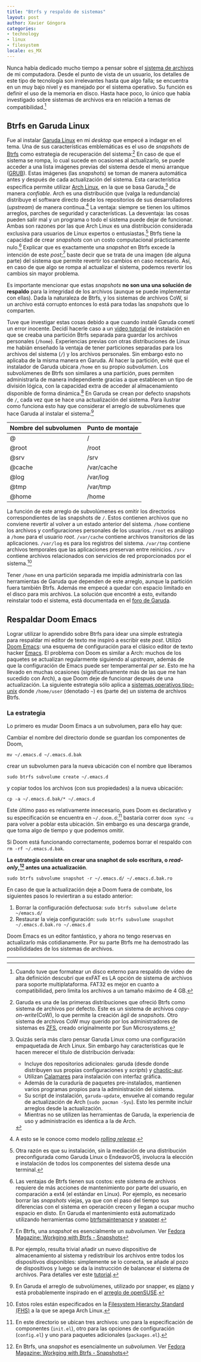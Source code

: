 ```yaml
---
title: "Btrfs y respaldo de sistemas"
layout: post
author: Xavier Góngora
categories:
- technology
- linux
- filesystem
locale: es_MX
---
```

Nunca había dedicado mucho tiempo a pensar sobre el [sistema de archivos](https://www.freecodecamp.org/news/file-systems-architecture-explained/) de mi computadora.
Desde el punto de vista de un usuario, los detalles de este tipo de tecnología son irrelevantes hasta que algo falla;
se encuentra en un muy bajo nivel y es manejado por el sistema operativo. Su función es definir el uso de la memoria en disco.
Hasta hace poco, lo único que había investigado sobre sistemas de archivos era en relación a temas de compatibilidad.[^exfat]

## Btrfs en Garuda Linux

Fue al instalar [Garuda Linux](https://garudalinux.org) en mi _desktop_ que empecé a indagar en el tema. Una de sus características emblemáticas es el uso de _snapshots_ de [Btrfs](https://btrfs.readthedocs.io/en/latest/index.html) como estrategia de recuperación del sistema:[^btrfs] En caso de que el sistema se rompa, lo cual sucede en ocasiones al actualizarlo, se puede acceder a una lista imágenes previas del sistema desde el menú arranque ([GRUB](https://en.wikipedia.org/wiki/GNU_GRUB)). Estas imágenes (las _snapshots_) se toman de manera automática antes y después de cada actualización del sistema.
Esta característica específica permite utilizar [Arch Linux](https://wiki.archlinux.org/title/Arch_Linux), en la que se basa Garuda,[^garuda] de manera _confiable_. Arch es una distribución
que (valga la redundancia) distribuye el software directo desde los repositorios de sus desarrolladores (_upstream_) de manera continua.[^rolling] La ventaja: siempre se tienen los ultimos
arreglos, parches de seguridad y características. La desventaja: las cosas pueden salir mal y un programa o todo el sistema puede dejar de funcionar.
Ambas son razones por las que Arch Linux es una distribución considerada exclusiva para usuarios de Linux expertos o entusiastas.[^arch] Btrfs tiene la capacidad de crear _snapshots_ con un costo computacional prácticamente nulo.[^bemoles] Explicar que es exactamente una _snapshot_ en Btrfs excede la intención de este _post_;[^snap] baste decir que se trata de una imagen (de alguna parte) del sistema que permite revertir los cambios en caso necesario. Así, en caso de que algo se rompa al actualizar el sistema, podemos revertir los cambios sin mayor problema.

[^exfat]: Cuando tuve que formatear un disco externo para respaldo de video de alta definición descubrí que exFAT es LA opción de sistema de archivos para soporte multiplataforma. FAT32 es mejor en cuanto a compatibilidad, pero limita los archivos a un tamaño máximo de 4 GB.

 [^btrfs]: Garuda es una de las primeras distribuciones que ofreció Btrfs como sistema de archivos por defecto. Este es un sistema de archivos _copy-on-write_(CoW), lo que permite la creación ágil de _snapshots_. Otro sistema de archivos CoW muy querido por los administradores de sistemas es [ZFS](https://en.wikipedia.org/wiki/ZFS), creado originalmente por Sun Microsystems.

[^garuda]: Quizás sería más claro pensar Garuda Linux como una configuración empaquetada de Arch Linux. Sin embargo hay características que le hacen merecer el título de distribución derivada:

    * Incluye dos repositorios adicionales: garuda (desde donde distribuyen sus propias configuraciones y _scripts_) y [chaotic-aur](https://aur.chaotic.cx/).
    * Utilizan [Calamares](https://calamares.io/) para instalación con interfaz gráfica.
    * Además de la curaduría de paquetes pre-instalados, mantienen varios programas propios para la administración del sistema.
    * Su script de instalación, `garuda-update`, envuelve al comando regular de actualización de Arch (`sudo pacman -Syu`). Esto les permite incluir arreglos desde la actualización.
    * Mientras no se utilizen las herramientas de Garuda, la experiencia de uso y administración es identica a la de Arch.


[^bemoles]: Las ventajas de Btrfs tienen sus costos: este sistema de archivos requiere de más acciones de mantenimiento por parte del usuario, en comparación a ext4 (el estándar en Linux). Por ejemplo, es necesario borrar las _snapshots_ viejas, ya que con el paso del tiempo sus diferencias con el sistema en operación crecen y llegan a ocupar mucho espacio en disto. En Garuda el mantenimiento está automatizado utilizando herramientas como [btrfsmaintenance](https://github.com/kdave/btrfsmaintenance) y [snapper](http://snapper.io/).

[^arch]: Otra razón es que su instalación, sin la mediación de una distribución preconfigurada como Garuda Linux o EndeavorOS, involucra la elección e instalación de todos los componentes del sistema desde una terminal.

[^rolling]: A esto se le conoce como modelo [_rolling release_](https://itsfoss.com/rolling-release/).

[^snap]: En Btrfs, una _snapshot_ es esencialmente un _subvolumen_. Ver [Fedora Magazine: Workging with Btrfs - Snapshots](https://fedoramagazine.org/working-with-btrfs-snapshots/)

Es importante mencionar que estas _snapshots_ **no son una una solución de respaldo** para la integridad de los archivos (aunque se puede implementar con ellas). Dada la naturaleza de Btrfs, y los sistemas de archivos CoW, si un archivo está corrupto entonces lo está para todas las _snapshots_ que lo comparten.

Tuve que investigar estas cosas debido a que cuando instalé Garuda cometí un error inocente. Decidí hacerle caso a un [video tutorial](https://youtu.be/iBDIj-J3U28?si=NQ3gv1MOjY_fqmPj) de instalación en que se creaba una partición Btrfs separada para guardar los archivos personales (`/home`). Experiencias previas con otras distribuciones de Linux me habián enseñado la ventaja de tener particiones separadas para los archivos del sistema (`/`) y los archivos personales.
Sin embargo esto no aplicaba de la misma manera en Garuda.
Al hacer la partición, evité que el instalador de Garuda ubicara `/home` en su propio _subvolumen_. Los subvolúmenes de Btrfs son similares a una partición, pues
permiten administrarla de manera independiente gracias a que establecen un tipo de división lógica, con la capacidad extra de acceder al almacenamiento disponible de forma dinámica.[^subvol]
En Garuda se crean por defecto snapshots de `/`, cada vez que se hace una actualización del sistema. Para ilustrar como funciona esto hay que considerar el arreglo de subvolúmenes que hace Garuda al instalar el sistema:[^suse]

| Nombre del subvolumen | Punto de montaje |
|-----------------------|------------------|
| @                     | /                |
| @root                 | /root            |
| @srv                  | /srv             |
| @cache                | /var/cache       |
| @log                  | /var/log         |
| @tmp                  | /var/tmp         |
| @home                 | /home            |

La función de este arreglo de subvolúmenes es omitir los directorios correspondientes de las snapshots de `/`. Estos contienen archivos que no conviene revertir al volver a un estado anterior del sistema. `/home` contiene los archivos y configuraciones personales de los usuarios. `/root` es análogo a `/home` para el usuario _root_. `/var/cache` contiene archivos transitorios de las aplicaciones. `/var/log` es para los registros del sistema. `/var/tmp` contiene archivos temporales que las aplicaciones preservan entre reinicios. `/srv` contiene archivos relacionados con servicios de red proporcionados por el sistema.[^fhs]

[^fhs]: Estos roles están especificados en la [Filesystem Hierarchy Standard (FHS)](https://refspecs.linuxfoundation.org/FHS_3.0/fhs-3.0.html) a la que se apega Arch Linux.


Tener `/home` en una partición separada me impidía administrarla con las herramientas de Garuda que dependen de este arreglo, aunque la partición fuera también Btrfs. Además me empecé a quedar con espacio limitado en el disco para mis archivos. La solución que encontré a esto, evitando reinstalar todo el sistema, está documentada en el [foro de Garuda](https://forum.garudalinux.org/t/moving-home-partition-to-a-btrfs-subvolume/26336/10).

 [^subvol]: Por ejemplo, resulta trivial añadir un nuevo dispositivo de almacenamiento al sistema y redistribuir los archivos entre todos los dispositivos disponibles: simplemente se lo conecta, se añade al pozo de dispositivos y luego se da la instrucción de balancear el sistema de archivos. Para detalles ver este [tutorial](https://www.techrepublic.com/article/how-to-add-a-device-on-btrfs-system/).

 [^suse]: En Garuda el arreglo de subvolúmenes, utilizado por snapper, es [plano](https://archive.kernel.org/oldwiki/btrfs.wiki.kernel.org/index.php/SysadminGuide.html#Flat) y está probablemente inspirado en el [arreglo de openSUSE](https://en.opensuse.org/SDB:BTRFS).


## Respaldar Doom Emacs

Lograr utilizar lo aprendido sobre Btrfs para idear una simple estrategia para respaldar mi editor de texto me inspiró a escribir este _post_. Utilizó [Doom Emacs](https://github.com/doomemacs/doomemacs): una esquema de configuración para el clásico editor de texto hacker [Emacs](https://www.gnu.org/software/emacs/download.html). El problema con Doom es similar a Arch: muchos de los paquetes se actualizan regularmente siguiendo al _upstream_, además de que la configuración de Emacs puede ser temperamental _per se_. Esto me ha llevado en muchas ocasiones (significativamente más de las que me han sucedido con Arch), a que Doom deje de funcionar después de una actualización. La siguiente estrategia sólo aplica a [sistemas operativos tipo-unix](https://en.wikipedia.org/wiki/Operating_system#Unix_and_Unix-like_operating_systems) donde `/home/user` (denotado `~`) es (parte de) un sistema de archivos Btrfs.

### La estrategia

Lo primero es mudar Doom Emacs a un subvolumen, para ello hay que:

Cambiar el nombre del directorio donde se guardan los componentes de Doom,

`mv ~/.emacs.d ~/.emacs.d.bak`

crear un subvolumen para la nueva ubicación con el nombre que liberamos

`sudo btrfs subvolume create ~/.emacs.d`

y copiar todos los archivos (con sus propiedades) a la nueva ubicación:

`cp -a ~/.emacs.d.bak/* ~/.emacs.d`

Este último paso es relativamente innecesario, pues Doom es declarativo y su especificación se encuentra en `~/.doom.d`:[^doom] bastaría correr `doom sync -u` para volver a poblar esta ubicación. Sin embargo es una descarga grande, que toma algo de tiempo y que podemos omitir.

[^doom]: En este directorio se ubican tres archivos: uno para la especificación de componentes (`init.el`), otro para las opciones de configuración (`config.el`) y uno para paquetes adicionales (`packages.el`).

Si Doom está funcionando correctamente, podemos borrar el respaldo con `rm -rf ~/.emacs.d.bak`.

**La estrategia consiste en crear una snaphot de solo escritura, o _read-only_,[^snap] antes una actualización**.

`sudo btrfs subvolume snapshot -r ~/.emacs.d/ ~/.emacs.d.bak.ro`

En caso de que la actualización deje a Doom fuera de combate, los siguientes pasos lo reviertiran a su estado anterior:

1. Borrar la configuración defectuosa: `sudo btrfs subvolume delete ~/emacs.d/`
1. Restaurar la vieja configuración: `sudo btrfs subvolume snapshot ~/.emacs.d.bak.ro ~/.emacs.d`

Doom Emacs es un editor fantástico, y ahora no tengo reservas en actualizarlo más cotidianamente. Por su parte Btrfs me ha demostrado las posbilididades de los sistemas de archivos.

---
